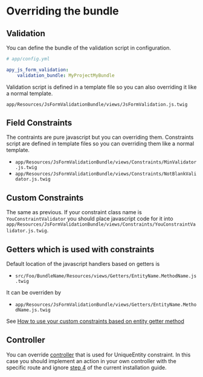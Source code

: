 Overriding the bundle
=====================

## Validation

You can define the bundle of the validation script in configuration.

```yml
# app/config.yml

apy_js_form_validation:
    validation_bundle: MyProjectMyBundle
```

Validation script is defined in a template file so you can also overriding it like a normal template.

`app/Resources/JsFormValidationBundle/views/JsFormValidation.js.twig`

## Field Constraints

The contraints are pure javascript but you can overriding them.
Constraints script are defined in template files so you can overriding them like a normal template.

* `app/Resources/JsFormValidationBundle/views/Constraints/MinValidator.js.twig`
* `app/Resources/JsFormValidationBundle/views/Constraints/NotBlankValidator.js.twig`

## Custom Constraints

The same as previous. If your constraint class name is `YouConstraintValidator` you should
place javascript code for it into
`app/Resources/JsFormValidationBundle/views/Constraints/YouConstraintValidator.js.twig`.

## Getters which is used with constraints

Default location of the javascript handlers based on getters is

* `src/Foo/BundleName/Resources/views/Getters/EntityName.MethodName.js.twig`

It can be overriden by

* `app/Resources/JsFormValidationBundle/views/Getters/EntityName.MethodName.js.twig`

See [How to use your custom constraints based on entity getter method](add_your_constraints.md)

## Controller

You can override [controller](./../../../Controller/Controller.php) that is used for UniqueEntity constraint.
In this case you should implement an action in your own controller with the specific route and ignore
[step 4](installation.md) of the current installation guide.
